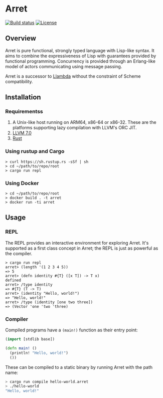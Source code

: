 # Arret

[![Build status](https://badge.buildkite.com/bcda02e06b6795e669edae4264bdecbb11ff98b4f5afb1fa4b.svg?branch=master)](https://buildkite.com/arret/arret)
[![License](https://img.shields.io/badge/License-Apache%202.0-blue.svg)](https://opensource.org/licenses/Apache-2.0)

## Overview

Arret is pure functional, strongly typed language with Lisp-like syntax.
It aims to combine the expressiveness of Lisp with guarantees provided by functional programming.
Concurrency is provided through an Erlang-like model of actors communicating using message passing.

Arret is a successor to [Llambda](https://github.com/etaoins/llambda) without the constraint of Scheme compatibility.

## Installation

### Requirementss

1. A Unix-like host running on ARM64, x86-64 or x86-32.
   These are the platforms supporting lazy compilation with LLVM's ORC JIT.
1. [LLVM 7.0](http://releases.llvm.org)
1. [Rust](https://www.rust-lang.org/en-US/)

### Using rustup and Cargo

```shell
> curl https://sh.rustup.rs -sSf | sh
> cd ~/path/to/repo/root
> cargo run repl
```

### Using Docker

```shell
> cd ~/path/to/repo/root
> docker build . -t arret
> docker run -ti arret
```

## Usage

### REPL

The REPL provides an interactive environment for exploring Arret.
It's supported as a first class concept in Arret; the REPL is just as powerful as the compiler.

```text
> cargo run repl
arret> (length '(1 2 3 4 5))
=> 5
arret> (defn identity #{T} ([x T]) -> T x)
defined
arret> /type identity
=> #{T} (T -> T)
arret> (identity "Hello, world!")
=> "Hello, world!"
arret> /type (identity [one two three])
=> (Vector 'one 'two 'three)
```

### Compiler

Compiled programs have a `(main!)` function as their entry point:

```clojure
(import [stdlib base])

(defn main! ()
  (println! "Hello, world!")
  ())
```

These can be compiled to a static binary by running Arret with the path name:

```sh
> cargo run compile hello-world.arret
> ./hello-world
"Hello, world!"
```
